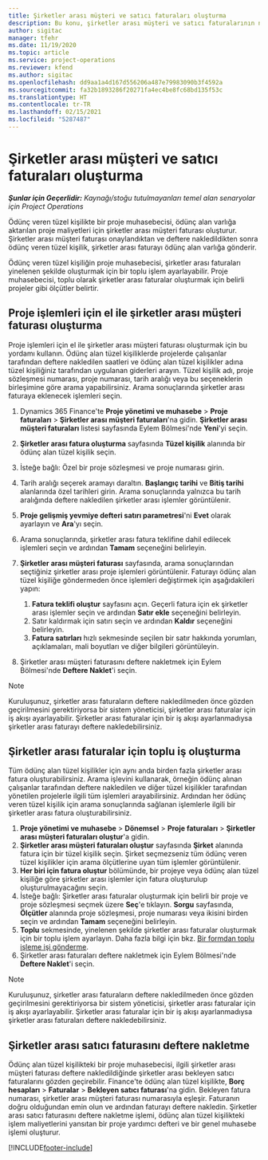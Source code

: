 ```yaml
---
title: Şirketler arası müşteri ve satıcı faturaları oluşturma
description: Bu konu, şirketler arası müşteri ve satıcı faturalarının nasıl oluşturulacağı hakkında bilgi sağlar.
author: sigitac
manager: tfehr
ms.date: 11/19/2020
ms.topic: article
ms.service: project-operations
ms.reviewer: kfend
ms.author: sigitac
ms.openlocfilehash: dd9aa1a4d167d556206a487e79983090b3f4592a
ms.sourcegitcommit: fa32b1893286f20271fa4ec4be8fc68bd135f53c
ms.translationtype: HT
ms.contentlocale: tr-TR
ms.lasthandoff: 02/15/2021
ms.locfileid: "5287487"
---
```

# <a name="create-intercompany-customer-and-vendor-invoices"></a>Şirketler arası müşteri ve satıcı faturaları oluşturma

_**Şunlar için Geçerlidir:** Kaynağı/stoğu tutulmayanları temel alan senaryolar için Project Operations_

Ödünç veren tüzel kişilikte bir proje muhasebecisi, ödünç alan varlığa aktarılan proje maliyetleri için şirketler arası müşteri faturası oluşturur. Şirketler arası müşteri faturası onaylandıktan ve deftere nakledildikten sonra ödünç veren tüzel kişilik, şirketler arası faturayı ödünç alan varlığa gönderir.

Ödünç veren tüzel kişiliğin proje muhasebecisi, şirketler arası faturaları yinelenen şekilde oluşturmak için bir toplu işlem ayarlayabilir. Proje muhasebecisi, toplu olarak şirketler arası faturalar oluşturmak için belirli projeler gibi ölçütler belirtir.

## <a name="manually-create-an-intercompany-customer-invoice-for-project-transactions"></a>Proje işlemleri için el ile şirketler arası müşteri faturası oluşturma 

Proje işlemleri için el ile şirketler arası müşteri faturası oluşturmak için bu yordamı kullanın. Ödünç alan tüzel kişiliklerde projelerde çalışanlar tarafından deftere nakledilen saatleri ve ödünç alan tüzel kişilikler adına tüzel kişiliğiniz tarafından uygulanan giderleri arayın. Tüzel kişilik adı, proje sözleşmesi numarası, proje numarası, tarih aralığı veya bu seçeneklerin birleşimine göre arama yapabilirsiniz. Arama sonuçlarında şirketler arası faturaya eklenecek işlemleri seçin.

1. Dynamics 365 Finance'te **Proje yönetimi ve muhasebe** > **Proje faturaları** > **Şirketler arası müşteri faturaları**'na gidin. **Şirketler arası müşteri faturaları** listesi sayfasında Eylem Bölmesi'nde **Yeni**'yi seçin.
2. **Şirketler arası fatura oluşturma** sayfasında **Tüzel kişilik** alanında bir ödünç alan tüzel kişilik seçin.
3. İsteğe bağlı: Özel bir proje sözleşmesi ve proje numarası girin.
4. Tarih aralığı seçerek aramayı daraltın. **Başlangıç tarihi** ve **Bitiş tarihi** alanlarında özel tarihleri girin. Arama sonuçlarında yalnızca bu tarih aralığında deftere nakledilen şirketler arası işlemler görüntülenir.
5. **Proje gelişmiş yevmiye defteri satırı parametresi**'ni **Evet** olarak ayarlayın ve **Ara**'yı seçin.
6. Arama sonuçlarında, şirketler arası fatura teklifine dahil edilecek işlemleri seçin ve ardından **Tamam** seçeneğini belirleyin.
7. **Şirketler arası müşteri faturası** sayfasında, arama sonuçlarından seçtiğiniz şirketler arası proje işlemleri görüntülenir. Faturayı ödünç alan tüzel kişiliğe göndermeden önce işlemleri değiştirmek için aşağıdakileri yapın:
  
    1. **Fatura teklifi oluştur** sayfasını açın. Geçerli fatura için ek şirketler arası işlemler seçin ve ardından **Satır ekle** seçeneğini belirleyin.
    2. Satır kaldırmak için satırı seçin ve ardından **Kaldır** seçeneğini belirleyin.
    3. **Fatura satırları** hızlı sekmesinde seçilen bir satır hakkında yorumları, açıklamaları, mali boyutları ve diğer bilgileri görüntüleyin.
    
8. Şirketler arası müşteri faturasını deftere nakletmek için Eylem Bölmesi'nde **Deftere Naklet**'i seçin.

> [!NOTE]
> Kuruluşunuz, şirketler arası faturaların deftere nakledilmeden önce gözden geçirilmesini gerektiriyorsa bir sistem yöneticisi, şirketler arası faturalar için iş akışı ayarlayabilir. Şirketler arası faturalar için bir iş akışı ayarlanmadıysa şirketler arası faturayı deftere nakledebilirsiniz.

## <a name="create-a-batch-job-for-intercompany-invoices"></a>Şirketler arası faturalar için toplu iş oluşturma

Tüm ödünç alan tüzel kişilikler için aynı anda birden fazla şirketler arası fatura oluşturabilirsiniz. Arama işlevini kullanarak, örneğin ödünç alınan çalışanlar tarafından deftere nakledilen ve diğer tüzel kişilikler tarafından yönetilen projelerle ilgili tüm işlemleri arayabilirsiniz. Ardından her ödünç veren tüzel kişilik için arama sonuçlarında sağlanan işlemlerle ilgili bir şirketler arası fatura oluşturabilirsiniz.

1. **Proje yönetimi ve muhasebe** > **Dönemsel** > **Proje faturaları** > **Şirketler arası müşteri faturaları oluştur**'a gidin.
2. **Şirketler arası müşteri faturaları oluştur** sayfasında **Şirket** alanında fatura için bir tüzel kişilik seçin. Şirket seçmezseniz tüm ödünç veren tüzel kişilikler için arama ölçütlerine uyan tüm işlemler görüntülenir.
3. **Her biri için fatura oluştur** bölümünde, bir projeye veya ödünç alan tüzel kişiliğe göre şirketler arası işlemler için fatura oluşturulup oluşturulmayacağını seçin.
4. İsteğe bağlı: Şirketler arası faturalar oluşturmak için belirli bir proje ve proje sözleşmesi seçmek üzere **Seç**'e tıklayın. **Sorgu** sayfasında, **Ölçütler** alanında proje sözleşmesi, proje numarası veya ikisini birden seçin ve ardından **Tamam** seçeneğini belirleyin.
5. **Toplu** sekmesinde, yinelenen şekilde şirketler arası faturalar oluşturmak için bir toplu işlem ayarlayın. Daha fazla bilgi için bkz. [Bir formdan toplu işleme işi gönderme](https://docs.microsoft.com/dynamicsax-2012/appuser-itpro/submit-a-batch-processing-job-from-a-form).
6. Şirketler arası faturaları deftere nakletmek için Eylem Bölmesi'nde **Deftere Naklet**'i seçin.

> [!NOTE]
> Kuruluşunuz, şirketler arası faturaların deftere nakledilmeden önce gözden geçirilmesini gerektiriyorsa bir sistem yöneticisi, şirketler arası faturalar için iş akışı ayarlayabilir. Şirketler arası faturalar için bir iş akışı ayarlanmadıysa şirketler arası faturaları deftere nakledebilirsiniz.

## <a name="post-the-intercompany-vendor-invoice"></a>Şirketler arası satıcı faturasını deftere nakletme

Ödünç alan tüzel kişilikteki bir proje muhasebecisi, ilgili şirketler arası müşteri faturası deftere nakledildiğinde şirketler arası bekleyen satıcı faturalarını gözden geçirebilir. Finance'te ödünç alan tüzel kişilikte, **Borç hesapları** > **Faturalar** > **Bekleyen satıcı faturası**'na gidin. Bekleyen fatura numarası, şirketler arası müşteri faturası numarasıyla eşleşir. Faturanın doğru olduğundan emin olun ve ardından faturayı deftere nakledin. Şirketler arası satıcı faturasını deftere nakletme işlemi, ödünç alan tüzel kişilikteki işlem maliyetlerini yansıtan bir proje yardımcı defteri ve bir genel muhasebe işlemi oluşturur.


[!INCLUDE[footer-include](../includes/footer-banner.md)]